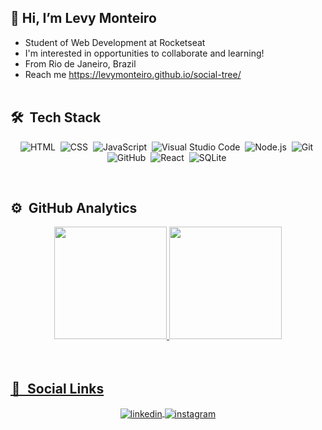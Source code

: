 ## 👋 Hi, I’m Levy Monteiro
- Student of Web Development at Rocketseat
- I'm interested in opportunities to collaborate and learning!
- From Rio de Janeiro, Brazil
- Reach me https://levymonteiro.github.io/social-tree/
<br><br>

## 🛠 &nbsp;Tech Stack
<div align="center">

![HTML](https://img.shields.io/badge/-HTML-05122A?style=flat&logo=HTML5)&nbsp;
![CSS](https://img.shields.io/badge/-CSS-05122A?style=flat&logo=CSS3&logoColor=1572B6)&nbsp;
![JavaScript](https://img.shields.io/badge/-JavaScript-05122A?style=flat&logo=javascript)&nbsp;
![Visual Studio Code](https://img.shields.io/badge/-Visual%20Studio%20Code-05122A?style=flat&logo=visual-studio-code&logoColor=007ACC)&nbsp;
![Node.js](https://img.shields.io/badge/-Node.js-05122A?style=flat&logo=node.js)&nbsp;
![Git](https://img.shields.io/badge/-Git-05122A?style=flat&logo=git)&nbsp;
![GitHub](https://img.shields.io/badge/-GitHub-05122A?style=flat&logo=github)&nbsp;
![React](https://img.shields.io/badge/-React-05122A?style=flat&logo=react)&nbsp;
![SQLite](https://img.shields.io/badge/-SQLite-05122A?style=flat&logo=sqlite)&nbsp;

</div>
<br>

## ⚙️ &nbsp;GitHub Analytics
<div align="center">
  <a href="https://github.com/levymonteiro">
  <img height="180em" src="https://github-readme-stats.vercel.app/api?username=levymonteiro&show_icons=true&theme=github_dark&include_all_commits=true&count_private=true"/>
  <img height="180em" src="https://github-readme-stats.vercel.app/api/top-langs/?username=levymonteiro&layout=compact&theme=github_dark"/>

</div>
<br><br>

##  🔗  &nbsp;Social Links
<div align="center">

  <a href="https://linkedin.com/in/levymonteiro" target="_blank">
    <img align="center" src="https://img.shields.io/badge/-LevyMonteiro-05122A?style=flat&logo=linkedin" alt="linkedin"/>
  </a>
  <a href="https://instagram.com/olevymonteiro" target="_blank">
    <img align="center" src="https://img.shields.io/badge/-LevyMonteiro-05122A?style=flat&logo=instagram" alt="instagram"/>
  </a>
  
</div>

